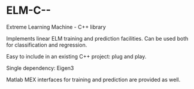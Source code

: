 ELM-C--
=======

Extreme Learning Machine - C++ library

Implements linear ELM training and prediction facilities. Can be used both for classification and regression.

Easy to include in an existing C++ project: plug and play.

Single dependency: Eigen3

Matlab MEX interfaces for training and prediction are provided as well.

